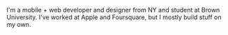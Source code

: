 I'm a mobile + web developer and designer from NY and student at Brown University. I've worked at Apple and Foursquare, but I mostly build stuff on my own.

